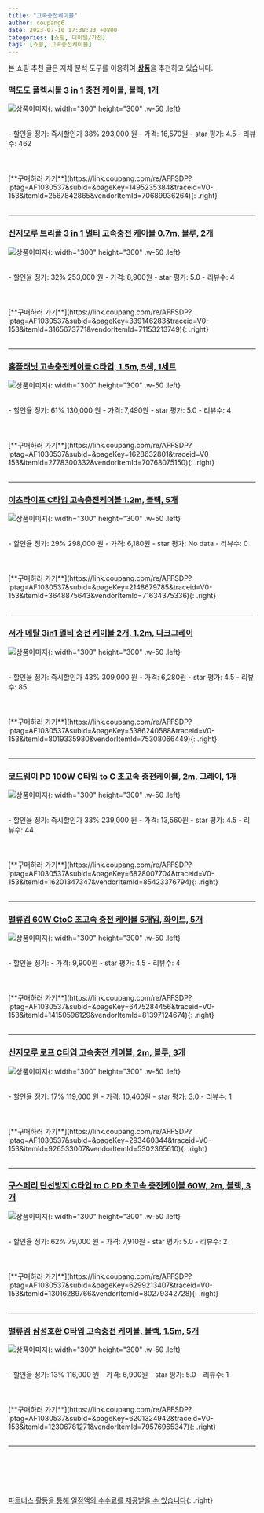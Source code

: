```yaml
---
title: "고속충전케이블"
author: coupang6
date: 2023-07-10 17:38:23 +0800
categories: [쇼핑, 디이털/가전]
tags: [쇼핑, 고속충전케이블]
---
```


본 쇼핑 추천 글은 자체 분석 도구를 이용하여 [**상품**](https://link.coupang.com/a/bao1ui)을 추천하고 있습니다.

### [맥도도 플렉시블 3 in 1 충전 케이블, 블랙, 1개](https://link.coupang.com/re/AFFSDP?lptag=AF1030537&subid=&pageKey=1495235384&traceid=V0-153&itemId=2567842865&vendorItemId=70689936264)

![상품이미지](https://thumbnail10.coupangcdn.com/thumbnails/remote/230x230ex/image/retail/images/2020/05/14/11/8/24662ecd-b2e8-4648-a8a9-671c380df411.jpg){: width="300" height="300" .w-50 .left}


<br>
- 할인율 정가: 즉시할인가 38%  293,000   원
- 가격: 16,570원
- star 평가: 4.5
- 리뷰수: 462
<br>
<br>
<br>
<br>
[**구매하러 가기**](https://link.coupang.com/re/AFFSDP?lptag=AF1030537&subid=&pageKey=1495235384&traceid=V0-153&itemId=2567842865&vendorItemId=70689936264){: .right}
<br>
<br>

---

### [신지모루 트리플 3 in 1 멀티 고속충전 케이블 0.7m, 블루, 2개](https://link.coupang.com/re/AFFSDP?lptag=AF1030537&subid=&pageKey=339146283&traceid=V0-153&itemId=3165673771&vendorItemId=71153213749)

![상품이미지](https://thumbnail6.coupangcdn.com/thumbnails/remote/230x230ex/image/retail/images/5713605800566971-69fc1588-6e74-42c3-b543-999fbbc4c2e3.jpg){: width="300" height="300" .w-50 .left}


<br>
- 할인율 정가: 32%  253,000   원
- 가격: 8,900원
- star 평가: 5.0
- 리뷰수: 4
<br>
<br>
<br>
<br>
[**구매하러 가기**](https://link.coupang.com/re/AFFSDP?lptag=AF1030537&subid=&pageKey=339146283&traceid=V0-153&itemId=3165673771&vendorItemId=71153213749){: .right}
<br>
<br>

---

### [홈플래닛 고속충전케이블 C타입, 1.5m, 5색, 1세트](https://link.coupang.com/re/AFFSDP?lptag=AF1030537&subid=&pageKey=1628632801&traceid=V0-153&itemId=2778300332&vendorItemId=70768075150)

![상품이미지](https://thumbnail10.coupangcdn.com/thumbnails/remote/230x230ex/image/retail/images/19079667102707-fa0588f3-c0d7-47fa-8439-cec1c760b9a7.jpg){: width="300" height="300" .w-50 .left}


<br>
- 할인율 정가: 61%  130,000   원
- 가격: 7,490원
- star 평가: 5.0
- 리뷰수: 4
<br>
<br>
<br>
<br>
[**구매하러 가기**](https://link.coupang.com/re/AFFSDP?lptag=AF1030537&subid=&pageKey=1628632801&traceid=V0-153&itemId=2778300332&vendorItemId=70768075150){: .right}
<br>
<br>

---

### [이츠라이프 C타입 고속충전케이블 1.2m, 블랙, 5개](https://link.coupang.com/re/AFFSDP?lptag=AF1030537&subid=&pageKey=2148679785&traceid=V0-153&itemId=3648875643&vendorItemId=71634375336)

![상품이미지](https://thumbnail6.coupangcdn.com/thumbnails/remote/230x230ex/image/retail/images/2020/09/18/0/2/1f9bdeb2-9511-4040-abef-f444e90d3d33.jpg){: width="300" height="300" .w-50 .left}


<br>
- 할인율 정가: 29%  298,000   원
- 가격: 6,180원
- star 평가: No data
- 리뷰수: 0
<br>
<br>
<br>
<br>
[**구매하러 가기**](https://link.coupang.com/re/AFFSDP?lptag=AF1030537&subid=&pageKey=2148679785&traceid=V0-153&itemId=3648875643&vendorItemId=71634375336){: .right}
<br>
<br>

---

### [서가 메탈 3in1 멀티 충전 케이블 2개, 1.2m, 다크그레이](https://link.coupang.com/re/AFFSDP?lptag=AF1030537&subid=&pageKey=5386240588&traceid=V0-153&itemId=8019335980&vendorItemId=75308066449)

![상품이미지](https://thumbnail6.coupangcdn.com/thumbnails/remote/230x230ex/image/retail/images/1776795760247693-5d0c1f57-7783-4402-bb2b-22fd3d9026e5.jpg){: width="300" height="300" .w-50 .left}


<br>
- 할인율 정가: 즉시할인가 43%  309,000   원
- 가격: 6,280원
- star 평가: 4.5
- 리뷰수: 85
<br>
<br>
<br>
<br>
[**구매하러 가기**](https://link.coupang.com/re/AFFSDP?lptag=AF1030537&subid=&pageKey=5386240588&traceid=V0-153&itemId=8019335980&vendorItemId=75308066449){: .right}
<br>
<br>

---

### [코드웨이 PD 100W C타입 to C 초고속 충전케이블, 2m, 그레이, 1개](https://link.coupang.com/re/AFFSDP?lptag=AF1030537&subid=&pageKey=6828007704&traceid=V0-153&itemId=16201347347&vendorItemId=85423376794)

![상품이미지](https://thumbnail9.coupangcdn.com/thumbnails/remote/230x230ex/image/vendor_inventory/d879/fd89798b711656825752416eab830f48631a5cc6e3891eb9f0ef30c7a9e2.jpg){: width="300" height="300" .w-50 .left}


<br>
- 할인율 정가: 즉시할인가 33%  239,000   원
- 가격: 13,560원
- star 평가: 4.5
- 리뷰수: 44
<br>
<br>
<br>
<br>
[**구매하러 가기**](https://link.coupang.com/re/AFFSDP?lptag=AF1030537&subid=&pageKey=6828007704&traceid=V0-153&itemId=16201347347&vendorItemId=85423376794){: .right}
<br>
<br>

---

### [밸류엠 60W CtoC 초고속 충전 케이블 5개입, 화이트, 5개](https://link.coupang.com/re/AFFSDP?lptag=AF1030537&subid=&pageKey=6475284456&traceid=V0-153&itemId=14150596129&vendorItemId=81397124674)

![상품이미지](https://thumbnail7.coupangcdn.com/thumbnails/remote/230x230ex/image/retail/images/4076727756996126-f4848baa-fd25-4fe4-8353-7d62519d8da1.jpg){: width="300" height="300" .w-50 .left}


<br>
- 할인율 정가: 
- 가격: 9,900원
- star 평가: 4.5
- 리뷰수: 4
<br>
<br>
<br>
<br>
[**구매하러 가기**](https://link.coupang.com/re/AFFSDP?lptag=AF1030537&subid=&pageKey=6475284456&traceid=V0-153&itemId=14150596129&vendorItemId=81397124674){: .right}
<br>
<br>

---

### [신지모루 로프 C타입 고속충전 케이블, 2m, 블루, 3개](https://link.coupang.com/re/AFFSDP?lptag=AF1030537&subid=&pageKey=293460344&traceid=V0-153&itemId=926533007&vendorItemId=5302365610)

![상품이미지](https://thumbnail8.coupangcdn.com/thumbnails/remote/230x230ex/image/retail/images/7802467059139336-b49d9c14-b1b4-4210-aafe-8bc3ea35b5ed.jpg){: width="300" height="300" .w-50 .left}


<br>
- 할인율 정가: 17%  119,000   원
- 가격: 10,460원
- star 평가: 3.0
- 리뷰수: 1
<br>
<br>
<br>
<br>
[**구매하러 가기**](https://link.coupang.com/re/AFFSDP?lptag=AF1030537&subid=&pageKey=293460344&traceid=V0-153&itemId=926533007&vendorItemId=5302365610){: .right}
<br>
<br>

---

### [구스페리 단선방지 C타입 to C PD 초고속 충전케이블 60W, 2m, 블랙, 3개](https://link.coupang.com/re/AFFSDP?lptag=AF1030537&subid=&pageKey=6299213407&traceid=V0-153&itemId=13016289766&vendorItemId=80279342728)

![상품이미지](https://thumbnail8.coupangcdn.com/thumbnails/remote/230x230ex/image/retail/images/8654783108253434-977ae276-a8c2-452d-9282-354d8816fe3d.jpg){: width="300" height="300" .w-50 .left}


<br>
- 할인율 정가: 62%  79,000   원
- 가격: 7,910원
- star 평가: 5.0
- 리뷰수: 2
<br>
<br>
<br>
<br>
[**구매하러 가기**](https://link.coupang.com/re/AFFSDP?lptag=AF1030537&subid=&pageKey=6299213407&traceid=V0-153&itemId=13016289766&vendorItemId=80279342728){: .right}
<br>
<br>

---

### [밸류엠 삼성호환 C타입 고속충전 케이블, 블랙, 1.5m, 5개](https://link.coupang.com/re/AFFSDP?lptag=AF1030537&subid=&pageKey=6201324942&traceid=V0-153&itemId=12306781271&vendorItemId=79576965347)

![상품이미지](https://thumbnail10.coupangcdn.com/thumbnails/remote/230x230ex/image/rs_quotation_api/kuwbm0ve/7cde96f0b3384fd281fbbe423f32d65d.jpg){: width="300" height="300" .w-50 .left}


<br>
- 할인율 정가: 13%  116,000   원
- 가격: 6,900원
- star 평가: 5.0
- 리뷰수: 1
<br>
<br>
<br>
<br>
[**구매하러 가기**](https://link.coupang.com/re/AFFSDP?lptag=AF1030537&subid=&pageKey=6201324942&traceid=V0-153&itemId=12306781271&vendorItemId=79576965347){: .right}
<br>
<br>

---
<br><br><br><br><br> [파트너스 활동을 통해 일정액의 수수료를 제공받을 수 있습니다](https://link.coupang.com/a/bao1ui){: .right}